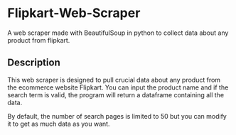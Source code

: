 # Flipkart-Web-Scraper
A web scraper made with BeautifulSoup in python to collect data about any product from flipkart.

## Description
This web scraper is designed to pull crucial data about any product from the ecommerce website Flipkart. You can input the product name and if the search term is valid, the program will return a dataframe containing all the data.

By default, the number of search pages is limited to 50 but you can modify it to get as much data as you want.
